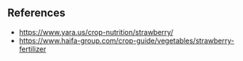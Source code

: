 ## References

* https://www.yara.us/crop-nutrition/strawberry/
* https://www.haifa-group.com/crop-guide/vegetables/strawberry-fertilizer
